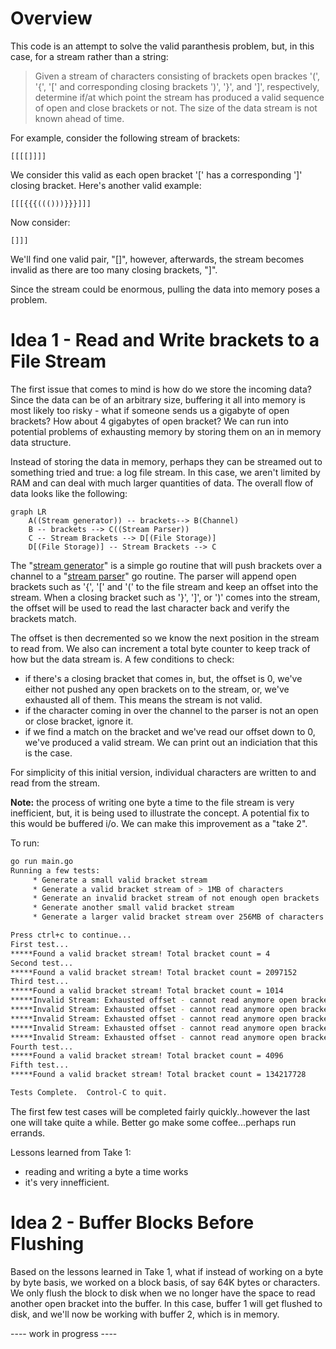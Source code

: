 # Overview
This code is an attempt to solve the valid paranthesis problem, but, in this case, for a stream rather than a string:

> Given a stream of characters consisting of brackets open brackes '(', '{', '[' and corresponding closing brackets ')', '}', and ']', respectively, determine if/at which point the stream has produced a valid sequence of open and close brackets or not. The size of the data stream is not known ahead of time.

For example, consider the following stream of brackets:

```
[[[[]]]]
```
We consider this valid as each open bracket '[' has a corresponding ']' closing bracket. Here's another valid example:

```
[[[{{{((()))}}}]]]
```

Now consider:

```
[]]]
```

We'll find one valid pair, "[]", however, afterwards, the stream becomes invalid as there are too many closing brackets, "]".

Since the stream could be enormous, pulling the data into memory poses a problem.

# Idea 1 - Read and Write brackets to a File Stream
The first issue that comes to mind is how do we store the incoming data? Since the data can be of an arbitrary size, buffering it all into memory is most likely too risky - what if someone sends us a gigabyte of open brackets? How about 4 gigabytes of open bracket? We can run into potential problems of exhausting memory by storing them on an in memory data structure.

Instead of storing the data in memory, perhaps they can be streamed out to something tried and true: a log file stream. In this case, we aren't limited by RAM and can deal with much larger quantities of data. The overall flow of data looks like the following:

```mermaid
graph LR
    A((Stream generator)) -- brackets--> B(Channel)
    B -- brackets --> C((Stream Parser))
    C -- Stream Brackets --> D[(File Storage)]
    D[(File Storage)] -- Stream Brackets --> C
```

The "[stream generator](https://github.com/philip-3000/valid-bracket-stream-processor/blob/e8bb3b5a1fdb5033f06ad507b8696ba405c48d46/main.go#L167)" is a simple go routine that will push brackets over a channel to a "[stream parser](https://github.com/philip-3000/valid-bracket-stream-processor/blob/e8bb3b5a1fdb5033f06ad507b8696ba405c48d46/main.go#L83)" go routine. The parser will append open brackets such as '{', '[' and '(' to the file stream and keep an offset into the stream.  When a closing bracket such as '}', ']', or ')' comes into the stream, the offset will be used to read the last character back and verify the brackets match. 

The offset is then decremented so we know the next position in the stream to read from. We also can increment a total byte counter to keep track of how but the data stream is.  A few conditions to check:

 * if there's a closing bracket that comes in, but, the offset is 0, we've either not pushed any open brackets on to the stream, or, we've exhausted all of them. This means the stream is not valid.
 * if the character coming in over the channel to the parser is not an open or close bracket, ignore it.
 * if we find a match on the bracket and we've read our offset down to 0, we've produced a valid stream. We can print out an indiciation that this is the case.

 For simplicity of this initial version, individual characters are written to and read from the stream. 

**Note:** the process of writing one byte a time to the file stream is very inefficient, but, it is being used to illustrate the concept. A potential fix to this would be buffered i/o. We can make this improvement as a "take 2".

To run: 

```bash
go run main.go
Running a few tests:
	 * Generate a small valid bracket stream
	 * Generate a valid bracket stream of > 1MB of characters
	 * Generate an invalid bracket stream of not enough open brackets
	 * Generate another small valid bracket stream
	 * Generate a larger valid bracket stream over 256MB of characters

Press ctrl+c to continue...
First test...
*****Found a valid bracket stream! Total bracket count = 4
Second test...
*****Found a valid bracket stream! Total bracket count = 2097152
Third test...
*****Found a valid bracket stream! Total bracket count = 1014
*****Invalid Stream: Exhausted offset - cannot read anymore open brackets from stream.
*****Invalid Stream: Exhausted offset - cannot read anymore open brackets from stream.
*****Invalid Stream: Exhausted offset - cannot read anymore open brackets from stream.
*****Invalid Stream: Exhausted offset - cannot read anymore open brackets from stream.
*****Invalid Stream: Exhausted offset - cannot read anymore open brackets from stream.
Fourth test...
*****Found a valid bracket stream! Total bracket count = 4096
Fifth test...
*****Found a valid bracket stream! Total bracket count = 134217728

Tests Complete.  Control-C to quit.
```

The first few test cases will be completed fairly quickly..however the last one will take quite a while. Better go make some coffee...perhaps run errands.

Lessons learned from Take 1:
 * reading and writing a byte a time works
 * it's very innefficient. 

# Idea 2 - Buffer Blocks Before Flushing
Based on the lessons learned in Take 1, what if instead of working on a byte by byte basis, we worked on a block basis, of say 64K bytes or characters. We only flush the block to disk when we no longer have the space to read another open bracket into the buffer. In this case, buffer 1 will get flushed to disk, and we'll now be working with buffer 2, which is in memory. 

---- work in progress ----